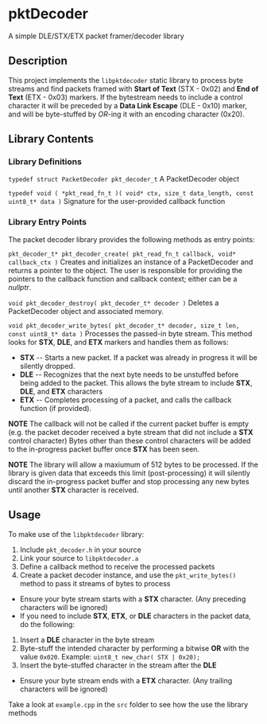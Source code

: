 # pktDecoder
A simple DLE/STX/ETX packet framer/decoder library

## Description
This project implements the `libpktdecoder` static library to process byte streams and find packets framed with **Start of Text** (STX - 0x02) and **End of Text** (ETX - 0x03) markers. If the bytestream needs to include a control character it will be preceded by a **Data Link Escape** (DLE - 0x10) marker, and will be byte-stuffed by *OR*-ing it with an encoding character (0x20).

## Library Contents
### Library Definitions
`typedef struct PacketDecoder pkt_decoder_t`
A PacketDecoder object

`typedef void ( *pkt_read_fn_t )( void* ctx, size_t data_length, const uint8_t* data )`
Signature for the user-provided callback function

### Library Entry Points
The packet decoder library provides the following methods as entry points:

`pkt_decoder_t* pkt_decoder_create( pkt_read_fn_t callback, void* callback_ctx )`
Creates and initializes an instance of a PacketDecoder and returns a pointer to the object. The user is responsible for providing the pointers to the callback function and callback context; either can be a *nullptr*.

`void pkt_decoder_destroy( pkt_decoder_t* decoder )`
Deletes a PacketDecoder object and associated memory.

`void pkt_decoder_write_bytes( pkt_decoder_t* decoder, size_t len, const uint8_t* data )`
Processes the passed-in byte stream. This method looks for **STX**, **DLE**, and **ETX** markers and handles them as follows:
- **STX** -- Starts a new packet. If a packet was already in progress it will be silently dropped.
- **DLE** -- Recognizes that the next byte needs to be unstuffed before being added to the packet. This allows the byte stream to include **STX**, **DLE**, and **ETX** characters
- **ETX** -- Completes processing of a packet, and calls the callback function (if provided). 

**NOTE** The callback will not be called if the current packet buffer is empty (e.g. the packet decoder received a byte stream that did not include a **STX** control character)
Bytes other than these control characters will be added to the in-progress packet buffer once **STX** has been seen.

**NOTE** The library will allow a maxiumum of 512 bytes to be processed. If the library is given data that exceeds this limit (post-processing) it will silently discard the in-progress packet buffer and stop processing any new bytes until another **STX** character is received.

## Usage
To make use of the `libpktdecoder` library:
1. Include `pkt_decoder.h` in your source
1. Link your source to `libpktdecoder.a`
1. Define a callback method to receive the processed packets
1. Create a packet decoder instance, and use the `pkt_write_bytes()` method to pass it streams of bytes to process
- Ensure your byte stream starts with a **STX** character. (Any preceding characters will be ignored)
- If you need to include **STX**, **ETX**, or **DLE** characters in the packet data, do the following:
1. Insert a **DLE** character in the byte stream
1. Byte-stuff the intended character by performing a bitwise **OR** with the value `0x020`. Example: `uint8_t new_char( STX | 0x20);`
1. Insert the byte-stuffed character in the stream after the **DLE** 
- Ensure your byte stream ends with a **ETX** character. (Any trailing characters will be ignored)

Take a look at `example.cpp` in the `src` folder to see how the use the library methods
